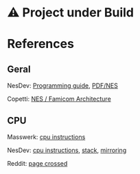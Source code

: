 # ⚠️ Project under Build

# References
  ## Geral
  NesDev: [Programming guide](https://www.nesdev.org/wiki/Programming_guide), [PDF/NES](https://www.nesdev.org/NESDoc.pdf)
  
  Copetti: [NES / Famicom Architecture](https://www.copetti.org/writings/consoles/nes/)

  ## CPU
  Masswerk: [cpu instructions](https://www.masswerk.at/6502/6502_instruction_set.html#SEI)
  
  NesDev: [cpu instructions](https://www.nesdev.org/wiki/Instruction_reference), [stack](https://www.nesdev.org/wiki/Stack), [mirroring](https://www.nesdev.org/wiki/Mirroring)
  
  Reddit: [page crossed](https://www.reddit.com/r/EmuDev/comments/yr28pi/confused_about_page_crossing/)
